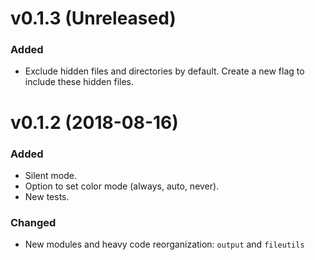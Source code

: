 # v0.1.3 (Unreleased)
### Added
* Exclude hidden files and directories by default. Create a new flag to include
  these hidden files.

# v0.1.2 (2018-08-16)
### Added
* Silent mode.
* Option to set color mode (always, auto, never).
* New tests.

### Changed
* New modules and heavy code reorganization: `output` and `fileutils`
